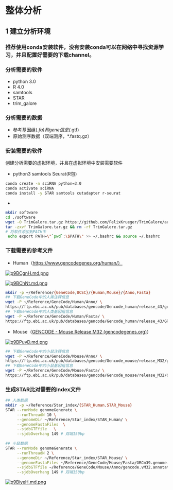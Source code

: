 # 整体分析

##  1 建立分析环境

### 推荐使用conda安装软件，没有安装conda可以在网络中寻找资源学习，并且配置好需要的下载channel。

### 分析需要的软件

* python 3.0
* R 4.0
* samtools
* STAR
* trim_galore

### 分析需要的数据

* 参考基因组(*.fa)和gene信息(*.gtf)
* 原始测序数据（双端测序，*.fastq.gz）

### 安装需要的软件

创建分析需要的虚拟环境，并且在虚拟环境中安装需要软件

* python3 samtools Seurat(R包)

```bash
conda create -n sciRNA python=3.0
conda activate sciRNA
conda install -y STAR samtools cutadapter r-seurat
```

* [TrimGalore]: https://github.com/FelixKrueger/TrimGalore/releases

```bash
mkdir software
cd ./software
wget -O TrimGalore.tar.gz https://github.com/FelixKrueger/TrimGalore/archive/refs/tags/0.6.10.tar.gz 
tar -zxvf TrimGalore.tar.gz && rm -rf TrimGalore.tar.gz 
# 将软件添加到PATH中
 echo export PATH=\"`pwd`:\$PATH\" >> ~/.bashrc && source ~/.bashrc
```

### 下载需要的参考文件

* Human（https://www.gencodegenes.org/human/）

[![p9BCgnH.md.png](https://s1.ax1x.com/2023/05/09/p9BCgnH.md.png)](https://imgse.com/i/p9BCgnH)

[![p9BChNt.md.png](https://s1.ax1x.com/2023/05/09/p9BChNt.md.png)](https://imgse.com/i/p9BChNt)

```bash
mkdir -p ~/Reference/{GeneCode,UCSC}/{Human,Mouse}/{Anno,Fasta}
## 下载GeneCode中的人类注释信息
wget -P ~/Reference/GeneCode/Human/Anno/ \
https://ftp.ebi.ac.uk/pub/databases/gencode/Gencode_human/release_43/gencode.v43.annotation.gtf.gz
## 下载GeneCode中的人类基因组信息
wget -P ~/Reference/GeneCode/Human/Fasta/ \
https://ftp.ebi.ac.uk/pub/databases/gencode/Gencode_human/release_43/GRCh38.p13.genome.fa.gz
```

* Mouse（[GENCODE - Mouse Release M32 (gencodegenes.org)](https://www.gencodegenes.org/mouse/)）

[![p9BPuvD.md.png](https://s1.ax1x.com/2023/05/09/p9BPuvD.md.png)](https://imgse.com/i/p9BPuvD)

```bash
## 下载GeneCode中的小鼠注释信息
wget -P ~/Reference/GeneCode/Mouse/Anno/ \
https://ftp.ebi.ac.uk/pub/databases/gencode/Gencode_mouse/release_M32/gencode.vM32.annotation.gtf.gz
## 下载GeneCode中的小鼠基因组信息
wget -P ~/Reference/GeneCode/Mouse/Fasta/ \
https://ftp.ebi.ac.uk/pub/databases/gencode/Gencode_mouse/release_M32/GRCm39.genome.fa.gz
```

### 生成STAR比对需要的Index文件

```bash
## 人类数据
mkdir -p ~/Reference/Star_index/{STAR_Human,STAR_Mouse}
STAR --runMode genomeGenerate \
     --runThreadN 10 \
     --genomeDir ~/Reference/Star_index/STAR_Human/ \
     --genomeFastaFiles  \
     --sjdbGTFfile   \
     --sjdbOverhang 149 # 双端150bp
     
## 小鼠数据
STAR --runMode genomeGenerate \
     --runThreadN 2 \
     --genomeDir ~/Reference/Star_index/STAR_Mouse/ \
     --genomeFastaFiles ~/Reference/GeneCode/Mouse/Fasta/GRCm39.genome.fa \
     --sjdbGTFfile ~/Reference/GeneCode/Mouse/Anno/gencode.vM32.annotation.gtf \
     --sjdbOverhang 149 # 双端150bp
```

[![p9BiyeH.md.png](https://s1.ax1x.com/2023/05/09/p9BiyeH.md.png)](https://imgse.com/i/p9BiyeH)